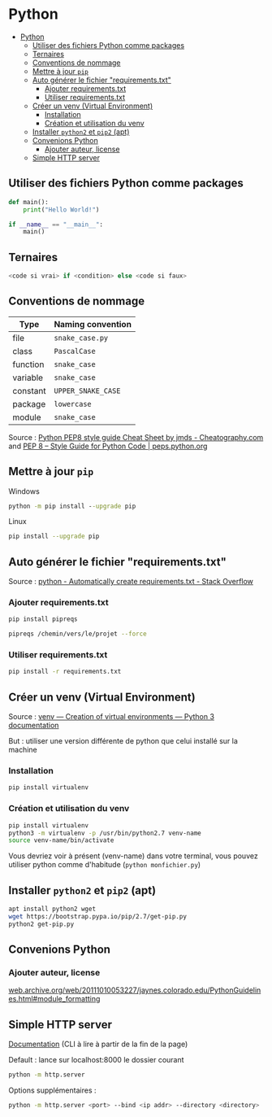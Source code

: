 # Python

- [Python](#python)
  - [Utiliser des fichiers Python comme packages](#utiliser-des-fichiers-python-comme-packages)
  - [Ternaires](#ternaires)
  - [Conventions de nommage](#conventions-de-nommage)
  - [Mettre à jour `pip`](#mettre-à-jour-pip)
  - [Auto générer le fichier "requirements.txt"](#auto-générer-le-fichier-requirementstxt)
    - [Ajouter requirements.txt](#ajouter-requirementstxt)
    - [Utiliser requirements.txt](#utiliser-requirementstxt)
  - [Créer un venv (Virtual Environment)](#créer-un-venv-virtual-environment)
    - [Installation](#installation)
    - [Création et utilisation du venv](#création-et-utilisation-du-venv)
  - [Installer `python2` et `pip2` (apt)](#installer-python2-et-pip2-apt)
  - [Convenions Python](#convenions-python)
    - [Ajouter auteur, license](#ajouter-auteur-license)
  - [Simple HTTP server](#simple-http-server)

## Utiliser des fichiers Python comme packages

```py
def main():
    print("Hello World!")

if __name__ == "__main__":
    main()
```

## Ternaires

```py
<code si vrai> if <condition> else <code si faux>
```

## Conventions de nommage

| Type     | Naming convention  |
|----------|--------------------|
| file     | `snake_case.py`    |
| class    | `PascalCase`       |
| function | `snake_case`       |
| variable | `snake_case`       |
| constant | `UPPER_SNAKE_CASE` |
| package  | `lowercase`        |
| module   | `snake_case`       |

Source : [Python PEP8 style guide Cheat Sheet by jmds - Cheatography.com](https://cheatography.com/jmds/cheat-sheets/python-pep8-style-guide/) and [PEP 8 – Style Guide for Python Code | peps.python.org](https://www.python.org/dev/peps/pep-0008/#naming-conventions)

## Mettre à jour `pip`

Windows

```cmd
python -m pip install --upgrade pip
```

Linux

```bash
pip install --upgrade pip
```

## Auto générer le fichier "requirements.txt"

Source : [python - Automatically create requirements.txt - Stack Overflow](https://stackoverflow.com/a/31684470)

### Ajouter requirements.txt

```bash
pip install pipreqs
```

```bash
pipreqs /chemin/vers/le/projet --force
```

### Utiliser requirements.txt

```bash
pip install -r requirements.txt
```

## Créer un venv (Virtual Environment)

Source : [venv — Creation of virtual environments — Python 3 documentation](https://docs.python.org/3/library/venv.html)

But : utiliser une version différente de python que celui installé sur la machine

### Installation

```bash
pip install virtualenv
```

### Création et utilisation du venv

```bash
pip install virtualenv
python3 -m virtualenv -p /usr/bin/python2.7 venv-name
source venv-name/bin/activate
```

Vous devriez voir à présent (venv-name) dans votre terminal, vous pouvez utiliser python comme d'habitude (`python monfichier.py`)

## Installer `python2` et `pip2` (apt)

```bash
apt install python2 wget 
wget https://bootstrap.pypa.io/pip/2.7/get-pip.py 
python2 get-pip.py
```

## Convenions Python

### Ajouter auteur, license

[web.archive.org/web/20111010053227/jaynes.colorado.edu/PythonGuidelines.html#module_formatting](http://web.archive.org/web/20111010053227/http://jaynes.colorado.edu/PythonGuidelines.html#module_formatting)

## Simple HTTP server

[Documentation](https://docs.python.org/fr/3/library/http.server.html) (CLI à lire à partir de la fin de la page)

Default : lance sur localhost:8000 le dossier courant

```bash
python -m http.server
```

Options supplémentaires :

```bash
python -m http.server <port> --bind <ip addr> --directory <directory>
```
